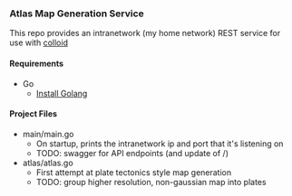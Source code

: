 ### Atlas Map Generation Service ###

This repo provides an intranetwork (my home network) REST service for use with <a href="https://github.com/subtlepseudonym/colloid">colloid</a>

#### Requirements ####

+ Go
	- <a href="https://golang.org/doc/install">Install Golang</a>

#### Project Files ####

+ main/main.go
	- On startup, prints the intranetwork ip and port that it's listening on
	- TODO: swagger for API endpoints (and update of /)
+ atlas/atlas.go
	- First attempt at plate tectonics style map generation
	- TODO: group higher resolution, non-gaussian map into plates